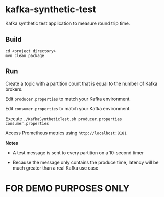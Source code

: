 # kafka-synthetic-test

Kafka synthetic test application to measure round trip time.

## Build

```
cd <project directory>
mvn clean package
```

## Run

Create a topic with a partition count that is equal to the number of Kafka brokers.

Edit `producer.properties` to match your Kafka environment.

Edit `consumer.properties` to match your Kafka environment.

Execute `./KafkaSyntheticTest.sh producer.properties consumer.properties`

Access Prometheus metrics using `http://localhost:8181`

**Notes**

- A test message is sent to every partition on a 10-second timer


- Because the message only contains the produce time, latency will be much greater than a real Kafka use case

# FOR DEMO PURPOSES ONLY

